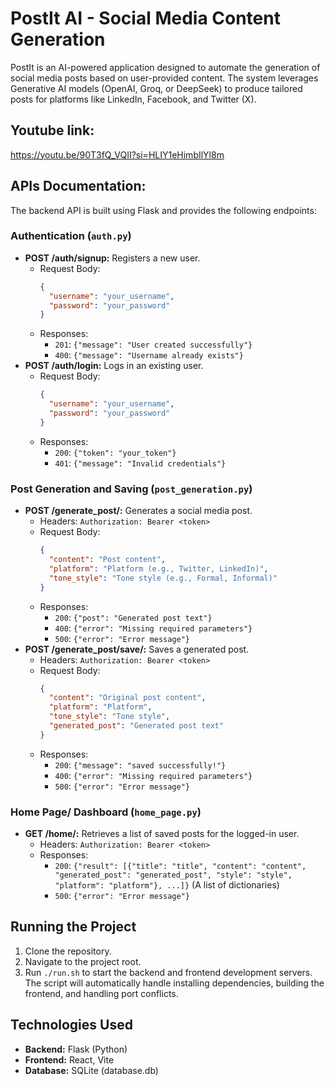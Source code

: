 # PostIt AI - Social Media Content Generation

PostIt is an AI-powered application designed to automate the generation of social
media posts based on user-provided content. The system leverages Generative AI
models (OpenAI, Groq, or DeepSeek) to produce tailored posts for platforms like
LinkedIn, Facebook, and Twitter (X).

## Youtube link:

https://youtu.be/90T3fQ_VQII?si=HLIY1eHimbIlYl8m

## APIs Documentation:

The backend API is built using Flask and provides the following endpoints:

### Authentication (`auth.py`)

*   **POST /auth/signup:** Registers a new user.
    *   Request Body:
        ```json
        {
          "username": "your_username",
          "password": "your_password"
        }
        ```
    *   Responses:
        *   `201`: `{"message": "User created successfully"}`
        *   `400`: `{"message": "Username already exists"}`
*   **POST /auth/login:** Logs in an existing user.
    *   Request Body:
        ```json
        {
          "username": "your_username",
          "password": "your_password"
        }
        ```
    *   Responses:
        *   `200`: `{"token": "your_token"}`
        *   `401`: `{"message": "Invalid credentials"}`

### Post Generation and Saving (`post_generation.py`)

*   **POST /generate_post/:** Generates a social media post.
    *   Headers: `Authorization: Bearer <token>`
    *   Request Body:
        ```json
        {
          "content": "Post content",
          "platform": "Platform (e.g., Twitter, LinkedIn)",
          "tone_style": "Tone style (e.g., Formal, Informal)"
        }
        ```
    *   Responses:
        *   `200`: `{"post": "Generated post text"}`
        *   `400`: `{"error": "Missing required parameters"}`
        *   `500`: `{"error": "Error message"}`
*   **POST /generate_post/save/:** Saves a generated post.
    *   Headers: `Authorization: Bearer <token>`
    *   Request Body:
        ```json
        {
          "content": "Original post content",
          "platform": "Platform",
          "tone_style": "Tone style",
          "generated_post": "Generated post text"
        }
        ```
    *   Responses:
        *   `200`: `{"message": "saved successfully!"}`
        *   `400`: `{"error": "Missing required parameters"}`
        *   `500`: `{"error": "Error message"}`

### Home Page/ Dashboard (`home_page.py`)

*   **GET /home/:** Retrieves a list of saved posts for the logged-in user.
    *   Headers: `Authorization: Bearer <token>`
    *   Responses:
        *   `200`: `{"result": [{"title": "title", "content": "content", "generated_post": "generated_post", "style": "style", "platform": "platform"}, ...]}` (A list of dictionaries)
        *   `500`: `{"error": "Error message"}`

## Running the Project

1.  Clone the repository.
2.  Navigate to the project root.
3.  Run `./run.sh` to start the backend and frontend development servers.  The script will automatically handle installing dependencies, building the frontend, and handling port conflicts.

## Technologies Used

*   **Backend:** Flask (Python)
*   **Frontend:** React, Vite
*   **Database:** SQLite (database.db)
